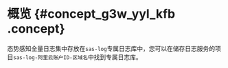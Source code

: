 # 概览 {#concept_g3w_yyl_kfb .concept}

态势感知全量日志集中存放在`sas-log`专属日志库中，您可以在储存日志服务的项目`sas-log-阿里云账户ID-区域名`中找到专属日志库。

